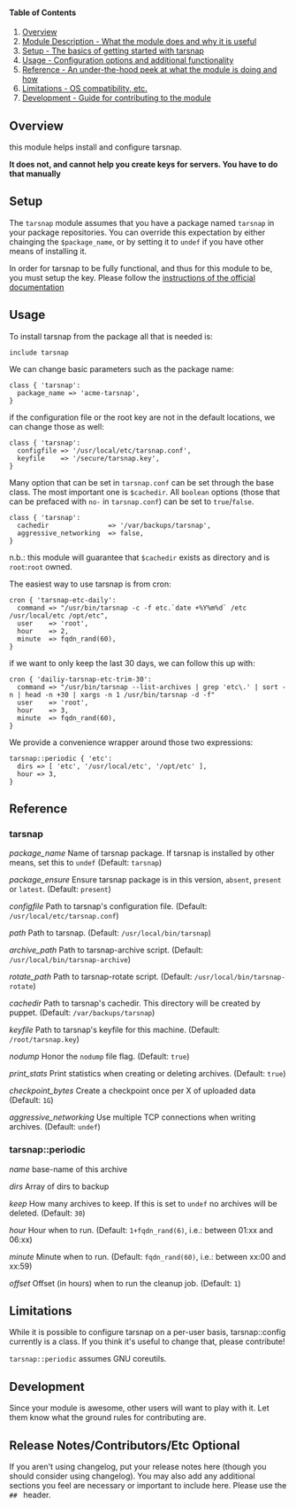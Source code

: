 #### Table of Contents

1. [Overview](#overview)
2. [Module Description - What the module does and why it is useful](#module-description)
3. [Setup - The basics of getting started with tarsnap](#setup)
4. [Usage - Configuration options and additional functionality](#usage)
5. [Reference - An under-the-hood peek at what the module is doing and how](#reference)
5. [Limitations - OS compatibility, etc.](#limitations)
6. [Development - Guide for contributing to the module](#development)

## Overview

this module helps install and configure tarsnap.

**It does not, and cannot help you create keys for servers. You have to do that manually**

## Setup

The `tarsnap` module assumes that you have a package named `tarsnap` in your
package repositories. You can override this expectation by either chainging the
`$package_name`, or by setting it to `undef` if you have other means of
installing it.

In order for tarsnap to be fully functional, and thus for this module to be,
you must setup the key. Please follow the [instructions of the official
documentation](https://www.tarsnap.com/gettingstarted.html)


## Usage

To install tarsnap from the package all that is needed is:

```puppet
include tarsnap
```

We can change basic parameters such as the package name:

```puppet
class { 'tarsnap':
  package_name => 'acme-tarsnap',
}
```

if the configuration file or the root key are not in the default locations, we
can change those as well:

```puppet
class { 'tarsnap':
  configfile => '/usr/local/etc/tarsnap.conf',
  keyfile    => '/secure/tarsnap.key',
}
```

Many option that can be set in `tarsnap.conf` can be set through the base
class. The most important one is `$cachedir`. All `boolean` options (those that
can be prefaced with `no-` in `tarsnap.conf`) can be set to `true`/`false`.

```puppet
class { 'tarsnap':
  cachedir               => '/var/backups/tarsnap',
  aggressive_networking  => false,
}
```

n.b.: this module will guarantee that `$cachedir` exists as directory and is
`root`:`root` owned.

The easiest way to use tarsnap is from cron:

```puppet
cron { 'tarsnap-etc-daily':
  command => "/usr/bin/tarsnap -c -f etc.`date +%Y%m%d` /etc /usr/local/etc /opt/etc",
  user    => 'root',
  hour    => 2,
  minute  => fqdn_rand(60),
}
```

if we want to only keep the last 30 days, we can follow this up with:

```puppet
cron { 'dailiy-tarsnap-etc-trim-30':
  command => "/usr/bin/tarsnap --list-archives | grep 'etc\.' | sort -n | head -n +30 | xargs -n 1 /usr/bin/tarsnap -d -f"
  user    => 'root',
  hour    => 3,
  minute  => fqdn_rand(60),
}
```

We provide a convenience wrapper around those two expressions:

```puppet
tarsnap::periodic { 'etc':
  dirs => [ 'etc', '/usr/local/etc', '/opt/etc' ],
  hour => 3,
}
```

## Reference

### tarsnap

*package_name*
 Name of tarsnap package. If tarsnap is installed by other means, set this to `undef` (Default: `tarsnap`)

*package_ensure*
 Ensure tarsnap package is in this version, `absent`, `present` or `latest`. (Default: `present`)

*configfile*
 Path to tarsnap's configuration file. (Default: `/usr/local/etc/tarsnap.conf`)

*path*
 Path to tarsnap. (Default: `/usr/local/bin/tarsnap`)

*archive_path*
 Path to tarsnap-archive script. (Default: `/usr/local/bin/tarsnap-archive`)

*rotate_path*
 Path to tarsnap-rotate script. (Default: `/usr/local/bin/tarsnap-rotate`)

*cachedir*
 Path to tarsnap's cachedir. This directory will be created by puppet. (Default: `/var/backups/tarsnap`)

*keyfile*
 Path to tarsnap's keyfile for this machine. (Default: `/root/tarsnap.key`)

*nodump*
 Honor the `nodump` file flag. (Default: `true`)

*print_stats*
 Print statistics when creating or deleting archives. (Default: `true`)

*checkpoint_bytes*
 Create a checkpoint once per X of uploaded data (Default: `1G`)

*aggressive_networking*
 Use multiple TCP connections when writing archives. (Default: `undef`)

### tarsnap::periodic

*name*
 base-name of this archive

*dirs*
 Array of dirs to backup

*keep*
 How many archives to keep. If this is set to `undef` no archives will be deleted. (Default: `30`)

*hour*
 Hour when to run. (Default: `1+fqdn_rand(6)`, i.e.: between 01:xx and 06:xx)

*minute*
 Minute when to run. (Default: `fqdn_rand(60)`, i.e.: between xx:00 and xx:59)

*offset*
 Offset (in hours) when to run the cleanup job. (Default: `1`)

## Limitations

While it is possible to configure tarsnap on a per-user basis, tarsnap::config
currently is a class. If you think it's useful to change that, please contribute!

`tarsnap::periodic` assumes GNU coreutils.

## Development

Since your module is awesome, other users will want to play with it. Let them know what the ground rules for contributing are.

## Release Notes/Contributors/Etc **Optional**

If you aren't using changelog, put your release notes here (though you should consider using changelog). You may also add any additional sections you feel are necessary or important to include here. Please use the `## ` header. 
